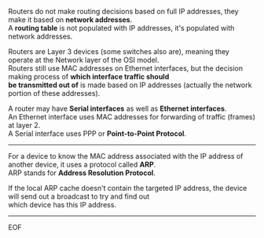 Routers do not make routing decisions based on full IP addresses, they make it based on **network addresses**.  
A **routing table** is not populated with IP addresses, it's populated with network addresses.  

Routers are Layer 3 devices (some switches also are), meaning they operate at the Network layer of the OSI model.  
Routers still use MAC addresses on Ethernet interfaces, but the decision making process of **which interface traffic should  
be transmitted out of** is made based on IP addresses (actually the network portion of these addresses).  

A router may have **Serial interfaces** as well as **Ethernet interfaces**.  
An Ethernet interface uses MAC addresses for forwarding of traffic (frames) at layer 2.  
A Serial interface uses PPP or **Point-to-Point Protocol**.  

---

For a device to know the MAC address associated with the IP address of another device, it uses a protocol called **ARP**.  
ARP stands for **Address Resolution Protocol**.  

If the local ARP cache doesn't contain the targeted IP address, the device will send out a broadcast to try and find out  
which device has this IP address.  





---
EOF
